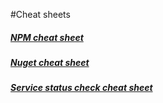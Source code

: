 #Cheat sheets


##### [NPM cheat sheet](./Npm-cheatsheet.md) #####

##### [Nuget cheat sheet](./Nuget-cheatsheet.md) #####

##### [Service status check cheat sheet](./ServicesStatusCheck-cheatsheet.md) #####

